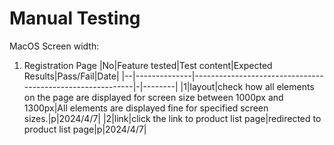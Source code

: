 # Manual Testing

MacOS
Screen width:

1. Registration Page
|No|Feature tested|Test content|Expected Results|Pass/Fail|Date|
|--|--------------|-----------------------------------------------------------|-|--------|
|1|layout|check how all elements on the page are displayed for screen size between 1000px and 1300px|All elements are displayed fine for specified screen sizes.|p|2024/4/7|
|2|link|click the link to product list page|redirected to product list page|p|2024/4/7|
